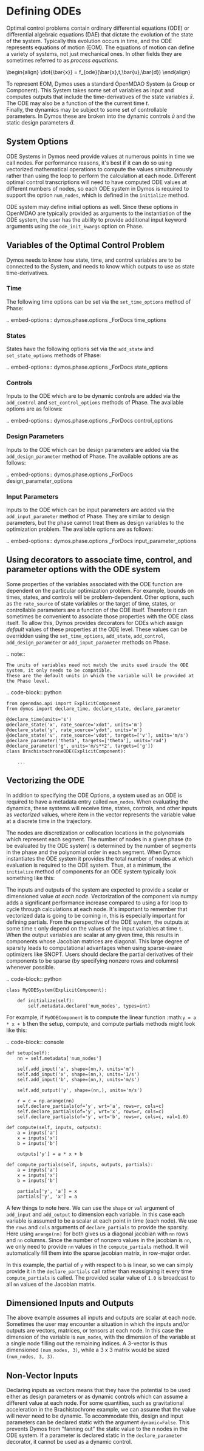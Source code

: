 # Defining ODEs

Optimal control problems contain ordinary differential equations (ODE) or
differential algebraic equations (DAE) that dictate the evolution of the state of the system.
Typically this evolution occurs in time, and the ODE represents equations of motion (EOM).
The equations of motion can define a variety of systems, not just mechanical ones.
In other fields they are sometimes referred to as *process equations*.

\begin{align}
    \dot{\bar{x}} = f_{ode}(\bar{x},t,\bar{u},\bar{d})
\end{align}

To represent EOM, Dymos uses a standard OpenMDAO System (a Group or Component).
This System takes some set of variables as input and computes outputs that include the time-derivatives of the state variables $\bar{x}$.
The ODE may also be a function of the the current time $t$.  
Finally, the dynamics may be subject to some set of controllable parameters.
In Dymos these are broken into the dynamic controls $\bar{u}$ and the static design parameters $\bar{d}$.

##  System Options

ODE Systems in Dymos need provide values at numerous points in time we call nodes.
For performance reasons, it's best if it can do so using vectorized mathematical operations to compute the values simultaneously rather than using the loop to perform the calculation at each node.
Different optimal control transcriptions will need to have computed ODE values at different numbers of nodes, so each ODE system in Dymos is required to support the option `num_nodes`, which is defined in the `initialize` method.

ODE system may define initial options as well.
Since these options in OpenMDAO are typically provided as arguments to the instantiation of the ODE system, the user has the ability to provide additional input keyword arguments using the `ode_init_kwargs` option on Phase.

## Variables of the Optimal Control Problem

Dymos needs to know how state, time, and control variables are to be connected to the System, and needs to know which outputs to use as state time-derivatives.

### Time

The following time options can be set via the `set_time_options` method of Phase:

.. embed-options::
    dymos.phase.options
    _ForDocs
    time_options

### States

States have the following options set via the `add_state` and `set_state_options` methods of Phase:

.. embed-options::
    dymos.phase.options
    _ForDocs
    state_options

###  Controls

Inputs to the ODE which are to be dynamic controls are added via the `add_control` and `set_control_options` methods of Phase.
The available options are as follows:

.. embed-options::
    dymos.phase.options
    _ForDocs
    control_options

###  Design Parameters

Inputs to the ODE which can be design parameters are added via the `add_design_parameter` method of
Phase.  The available options are as follows:

.. embed-options::
    dymos.phase.options
    _ForDocs
    design_parameter_options

###  Input Parameters

Inputs to the ODE which can be input parameters are added via the `add_input_parameter` method of Phase.
They are similar to design parameters, but the phase cannot treat them as design variables to the optimization problem.
The available options are as follows:

.. embed-options::
    dymos.phase.options
    _ForDocs
    input_parameter_options

Using decorators to associate time, control, and parameter options with the ODE system
--------------------------------------------------------------------------------------

Some properties of the variables associated with the ODE function are dependent on the particular
optimization problem.
For example, bounds on times, states, and controls will be problem-dependent.
Other options, such as the `rate_source` of state variables or the target of time, states, or controllable parameters are a function of the ODE itself.
Therefore it can sometimes be convenient to associate those properties with the ODE class itself.
To allow this, Dymos provides decorators for ODEs which assign *default* values of these properties at the ODE level.
These values can be overridden using the `set_time_options`, `add_state`, `add_control`, `add_design_parameter` or `add_input_parameter` methods on Phase.

.. note::

    The units of variables need not match the units used inside the ODE system, it only needs to be compatible.
    These are the default units in which the variable will be provided at the Phase level.

.. code-block:: python

    from openmdao.api import ExplicitComponent
    from dymos import declare_time, declare_state, declare_parameter

    @declare_time(units='s')
    @declare_state('x', rate_source='xdot', units='m')
    @declare_state('y', rate_source='ydot', units='m')
    @declare_state('v', rate_source='vdot', targets=['v'], units='m/s')
    @declare_parameter('theta', targets=['theta'], units='rad')
    @declare_parameter('g', units='m/s**2', targets=['g'])
    class BrachistochroneODE(ExplicitComponent):

        ...

Vectorizing the ODE
-------------------

In addition to specifying the ODE Options, a system used as an ODE is required to have a metadata
entry called `num_nodes`.  When evaluating the dynamics, these systems will receive time, states,
controls, and other inputs as *vectorized* values, where item in the vector represents the variable
value at a discrete time in the trajectory.

The nodes are discretization or collocation locations in the polynomials which represent
each segment.  The number of nodes in a given phase (to be evaluated by the ODE system) is determined
by the number of segments in the phase and the polynomial order in each segment.  When Dymos instantiates
the ODE system it provides the total number of nodes at which evaluation is required to the ODE system.
Thus, at a minimum, the `initialize` method of components for an ODE system typically look something
like this:

The inputs and outputs of the system are expected to provide a scalar or dimensioned
value *at each node*.  Vectorization of the component via numpy adds a significant performance increase
compared to using a for loop to cycle through calculations at each node.  It's important to remember
that vectorized data is going to be coming in, this is especially important for defining partials.
From the perspective of the ODE system, the outputs at some time `t` only depend on the values
of the input variables at time `t`.  When the output variables are scalar at any given time, this
results in components whose Jacobian matrices are diagonal.  This large degree of sparsity leads
to computational advantages when using sparse-aware optimizers like SNOPT.  Users should declare
the partial derivatives of their components to be sparse (by specifying nonzero rows and columns)
whenever possible.

.. code-block:: python

    class MyODESystem(ExplicitComponent):

        def initialize(self):
            self.metadata.declare('num_nodes', types=int)


For example, if `MyODEComponent` is to compute the linear function :math:`y = a * x + b` then the
setup, compute, and compute partials methods might look like this:

.. code-block:: console

    def setup(self):
        nn = self.metadata['num_nodes']

        self.add_input('a', shape=(nn,), units='m')
        self.add_input('x', shape=(nn,), units='1/s')
        self.add_input('b', shape=(nn,), units='m/s')

        self.add_output('y', shape=(nn,), units='m/s')

        r = c = np.arange(nn)
        self.declare_partials(of='y', wrt='a', rows=r, cols=c)
        self.declare_partials(of='y', wrt='x', rows=r, cols=c)
        self.declare_partials(of='y', wrt='b', rows=r, cols=c, val=1.0)

    def compute(self, inputs, outputs):
        a = inputs['a']
        x = inputs['x']
        b = inputs['b']

        outputs['y'] = a * x + b

    def compute_partials(self, inputs, outputs, partials):
        a = inputs['a']
        x = inputs['x']
        b = inputs['b']

        partials['y', 'a'] = x
        partials['y', 'x'] = a

A few things to note here.  We can use the `shape` or `val` argument of `add_input` and `add_output`
to dimension each variable.  In this case each variable is assumed to be a scalar at each point in
time (each node).  We use the `rows` and `cols` arguments of `declare_partials` to provide the sparsity.
Here using `arange(nn)` for both gives us a diagonal jacobian with `nn` rows and `nn` columns.  Since
the number of nonzero values in the jacobian is `nn`, we only need to provide `nn` values in the
`compute_partials` method.  It will automatically fill them into the sparse jacobian matrix, in
row-major order.

In this example, the partial of `y` with respect to `b` is linear, so we can simply provide it in
the `declare_partials` call rather than reassigning it every time `compute_partials` is called.
The provided scalar value of `1.0` is broadcast to all `nn` values of the Jacobian matrix.

Dimensioned Inputs and Outputs
------------------------------

The above example assumes all inputs and outputs are scalar at each node.  Sometimes the user may
encounter a situation in which the inputs and/or outputs are vectors, matrices, or tensors at
each node.  In this case the dimension of the variable is `num_nodes`, with the dimension of the
variable at a single node filling out the remaining indices. A 3-vector is thus dimensioned
`(num_nodes, 3)`, while a 3 x 3 matrix would be sized `(num_nodes, 3, 3)`.

Non-Vector Inputs
-----------------

Declaring inputs as vectors means that they have the potential to be used either as design parameters or as dynamic controls which can assume a different value at each node.
For some quantities, such as gravitational acceleration in the Brachistochrone example, we can assume that the value will never need to be dynamic.
To accommodate this, design and input parameters can be declared static with the argument `dynamic=False`.
This prevents Dymos from "fanning out" the static value to the *n* nodes in the ODE system.
If a parameter is declared static in the `declare_parameter` decorator, it cannot be used as a dynamic control.
